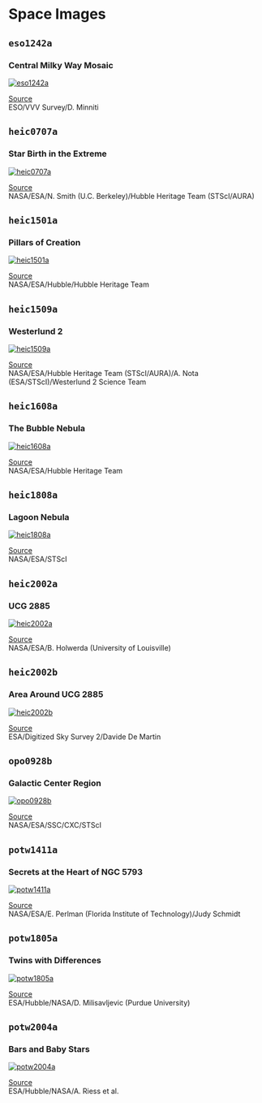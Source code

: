 # Space Images

## `eso1242a`  

### Central Milky Way Mosaic

[![eso1242a](./eso1242a/thumb.png)](./eso1242a)

[Source](https://www.eso.org/public/images/eso1242a/)  
ESO/VVV Survey/D. Minniti

## `heic0707a`

### Star Birth in the Extreme

[![heic0707a](./heic0707a/thumb.png)](./heic0707a)

[Source](https://www.spacetelescope.org/images/heic0707a/)  
NASA/ESA/N. Smith (U.C. Berkeley)/Hubble Heritage Team (STScI/AURA)

## `heic1501a`

### Pillars of Creation

[![heic1501a](./heic1501a/thumb.png)](./heic1501a)

[Source](https://www.spacetelescope.org/images/heic1501a/)  
NASA/ESA/Hubble/Hubble Heritage Team

## `heic1509a`

### Westerlund 2

[![heic1509a](./heic1509a/thumb.png)](./heic1509a)

[Source](https://www.spacetelescope.org/images/heic1509a/)  
NASA/ESA/Hubble Heritage Team (STScI/AURA)/A. Nota (ESA/STScI)/Westerlund 2 Science Team

## `heic1608a`

### The Bubble Nebula

[![heic1608a](./heic1608a/thumb.png)](./heic1608a)

[Source](https://www.spacetelescope.org/images/heic1608a/)  
NASA/ESA/Hubble Heritage Team

## `heic1808a`

### Lagoon Nebula

[![heic1808a](./heic1808a/thumb.png)](./heic1808a)

[Source](https://www.spacetelescope.org/images/heic1808a/)  
NASA/ESA/STScI

## `heic2002a`

### UCG 2885

[![heic2002a](./heic2002a/thumb.png)](./heic2002a)

[Source](https://www.spacetelescope.org/images/heic2002a/)  
NASA/ESA/B. Holwerda (University of Louisville)

## `heic2002b`

### Area Around UCG 2885

[![heic2002b](./heic2002b/thumb.png)](./heic2002b)

[Source](https://www.spacetelescope.org/images/heic2002b/)  
ESA/Digitized Sky Survey 2/Davide De Martin

## `opo0928b`

### Galactic Center Region

[![opo0928b](./opo0928b/thumb.png)](./opo0928b)

[Source](https://www.spacetelescope.org/images/opo0928b/)  
NASA/ESA/SSC/CXC/STScI

## `potw1411a`

### Secrets at the Heart of NGC 5793

[![potw1411a](./potw1411a/thumb.png)](./potw1411a)

[Source](https://www.spacetelescope.org/images/potw1411a/)  
NASA/ESA/E. Perlman (Florida Institute of Technology)/Judy Schmidt

## `potw1805a`

### Twins with Differences

[![potw1805a](./potw1805a/thumb.png)](./potw1805a)

[Source](https://www.spacetelescope.org/images/potw1805a/)  
ESA/Hubble/NASA/D. Milisavljevic (Purdue University)

## `potw2004a`

### Bars and Baby Stars

[![potw2004a](./potw2004a/thumb.png)](./potw2004a)

[Source](https://www.spacetelescope.org/images/potw2004a/)  
ESA/Hubble/NASA/A. Riess et al.